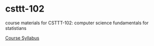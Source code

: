 # csttt-102
course materials for CSTTT-102: computer science fundamentals for statistians


[Course Syllabus](https://docs.google.com/document/d/1Syhw4CgGr7OzS03UpeVBWjaTC845J9pwHU_ZhGjN00Y/edit)